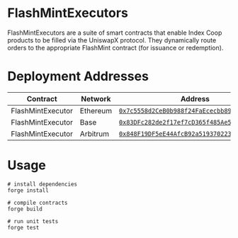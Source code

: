 # FlashMintExecutors

FlashMintExecutors are a suite of smart contracts that enable Index Coop products to be filled via the UniswapX protocol. They dynamically route orders to the appropriate FlashMint contract (for issuance or redemption).

# Deployment Addresses

| Contract | Network | Address |
|----------|---------|---------|
| FlashMintExecutor | Ethereum | [`0x7c5558d2CeB0b988f24FaEcecbb8935bDdDCaeaD`](https://etherscan.io/address/0x7c5558d2ceb0b988f24faececbb8935bdddcaead#code) |
| FlashMintExecutor | Base | [`0x83DFc282de2f17ef7cD365f485Ae549097D9aa5C`](https://basescan.org/address/0x83dfc282de2f17ef7cd365f485ae549097d9aa5c#code) |
| FlashMintExecutor | Arbitrum | [`0x848F19DF5eE44AfcB92a519370223b835Da2120D`](https://arbiscan.io/address/0x848f19df5ee44afcb92a519370223b835da2120d#code) |

# Usage

```
# install dependencies
forge install

# compile contracts
forge build

# run unit tests
forge test
```
